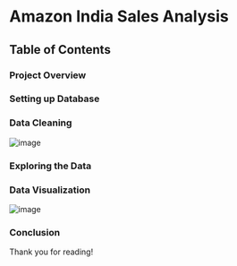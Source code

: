 # Amazon India Sales Analysis

## Table of Contents

### Project Overview


### Setting up Database

### Data Cleaning

![image](https://github.com/aidenLane/amazon-ecommerce-analysis/assets/55153752/85c96573-7472-45a2-abd2-1a904d338036)

### Exploring the Data


### Data Visualization
![image](https://github.com/user-attachments/assets/b8c935f6-9555-4653-ab50-bd2b0ec821dd)

### Conclusion


Thank you for reading!
